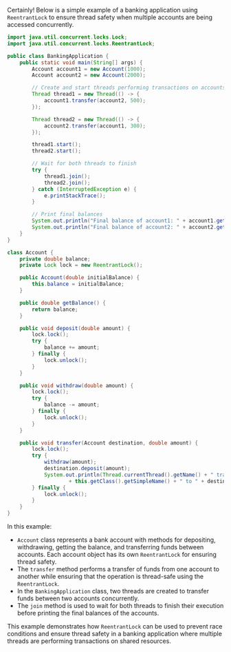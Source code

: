 Certainly! Below is a simple example of a banking application using `ReentrantLock` to ensure thread safety when multiple accounts are being accessed concurrently.

```java
import java.util.concurrent.locks.Lock;
import java.util.concurrent.locks.ReentrantLock;

public class BankingApplication {
    public static void main(String[] args) {
        Account account1 = new Account(1000);
        Account account2 = new Account(2000);

        // Create and start threads performing transactions on accounts
        Thread thread1 = new Thread(() -> {
            account1.transfer(account2, 500);
        });

        Thread thread2 = new Thread(() -> {
            account2.transfer(account1, 300);
        });

        thread1.start();
        thread2.start();

        // Wait for both threads to finish
        try {
            thread1.join();
            thread2.join();
        } catch (InterruptedException e) {
            e.printStackTrace();
        }

        // Print final balances
        System.out.println("Final balance of account1: " + account1.getBalance());
        System.out.println("Final balance of account2: " + account2.getBalance());
    }
}

class Account {
    private double balance;
    private Lock lock = new ReentrantLock();

    public Account(double initialBalance) {
        this.balance = initialBalance;
    }

    public double getBalance() {
        return balance;
    }

    public void deposit(double amount) {
        lock.lock();
        try {
            balance += amount;
        } finally {
            lock.unlock();
        }
    }

    public void withdraw(double amount) {
        lock.lock();
        try {
            balance -= amount;
        } finally {
            lock.unlock();
        }
    }

    public void transfer(Account destination, double amount) {
        lock.lock();
        try {
            withdraw(amount);
            destination.deposit(amount);
            System.out.println(Thread.currentThread().getName() + " transferred " + amount + " from "
                    + this.getClass().getSimpleName() + " to " + destination.getClass().getSimpleName());
        } finally {
            lock.unlock();
        }
    }
}
```

In this example:

- `Account` class represents a bank account with methods for depositing, withdrawing, getting the balance, and transferring funds between accounts. Each account object has its own `ReentrantLock` for ensuring thread safety.
- The `transfer` method performs a transfer of funds from one account to another while ensuring that the operation is thread-safe using the `ReentrantLock`.
- In the `BankingApplication` class, two threads are created to transfer funds between two accounts concurrently.
- The `join` method is used to wait for both threads to finish their execution before printing the final balances of the accounts.

This example demonstrates how `ReentrantLock` can be used to prevent race conditions and ensure thread safety in a banking application where multiple threads are performing transactions on shared resources.